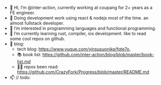 - 👋 Hi, I’m @inter-action, currently working at coupang for 2+ years as a FE engineer.
- 🏈 Doing development work using react & nodejs most of the time. an almost fullstack developer.
- 👀 I’m interested in programming languages and functional programming.
- 🌱 I’m currently learning rust, compiler, ios development. like to read some cool repos on github.
- 📕 blog: 
  * tech blog: https://www.yuque.com/yinsusuonike/fqte7o, 
  * 📚 book list: https://github.com/inter-action/blog/blob/master/book-list.md
  * 🏄‍♂️ repos been read: https://github.com/CrazyFork/Progress/blob/master/README.md
- 📫 // todo:

<!---
inter-action/inter-action is a ✨ special ✨ repository because its `README.md` (this file) appears on your GitHub profile.
You can click the Preview link to take a look at your changes.
--->

